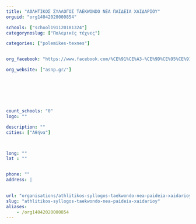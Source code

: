 ```yaml
---
title: "ΑΘΛΗΤΙΚΟΣ ΣΥΛΛΟΓΟΣ TAEKWONDO ΝΕΑ ΠΑΙΔΕΙΑ ΧΑΙΔΑΡΙΟΥ"
orguid: "org14042020000854"

schools: ["school191120181324"]
categorynoslug: ["Πολεμικές τέχνες"]

categories: ["polemikes-texnes"]


org_facebook: "https://www.facebook.com/%CE%91%CE%A3-%CE%9D%CE%95%CE%91-%CE%A0%CE%91%CE%99%CE%94%CE%95%CE%99%CE%91-1043774382434783/"

org_website: ["asnp.gr/"]







count_schools: "0"
logo: ""

description: ""
cities: ["Αθήνα"]



long: ""
lat : ""


phone: ""
address: |
    

url: "organisations/athlitikos-syllogos-taekwondo-nea-paideia-xaidarioy/athina/polemikes-texnes"
slug: "athlitikos-syllogos-taekwondo-nea-paideia-xaidarioy"
aliases:
    - /org14042020000854
---
```



